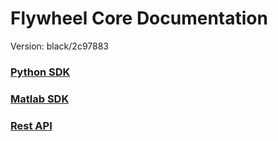 # Flywheel Core Documentation
Version: black/2c97883

### [Python SDK](python/)

### [Matlab SDK](matlab/)

### [Rest API](swagger/index.html)

